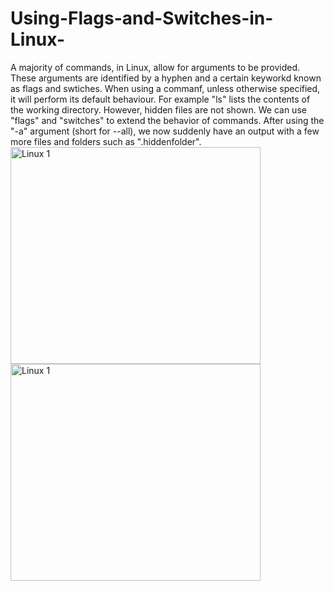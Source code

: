 # Using-Flags-and-Switches-in-Linux-
A majority of commands, in Linux, allow for arguments to be provided. These arguments are identified by a hyphen and a certain keyworkd known as flags and swtiches. 
When using a commanf, unless otherwise specified, it will perform its default behaviour. 
For example "ls" lists the contents of the working directory. However, hidden files are not shown. 
We can use "flags" and "switches" to extend the behavior of commands. 
After using the "-a" argument (short for --all), we now suddenly have an output with a few more files and folders such as ".hiddenfolder". <img width="400" height="347" alt="Linux 1" src="https://github.com/user-attachments/assets/fc546b44-498d-4fa8-ae22-fa45b6e7b617" />
<img width="400" height="347" alt="Linux 1" src="https://github.com/user-attachments/assets/e20d7751-94da-4c08-811e-bdee23300525" />
